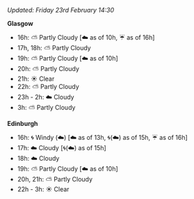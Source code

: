 *Updated: Friday 23rd February 14:30*

**Glasgow**

* 16h: :partly_sunny: Partly Cloudy [:cloud: as of 10h, :umbrella: as of 16h]
* 17h, 18h: :partly_sunny: Partly Cloudy
* 19h: :partly_sunny: Partly Cloudy [:cloud: as of 10h]
* 20h: :partly_sunny: Partly Cloudy
* 21h: :sunny: Clear
* 22h: :partly_sunny: Partly Cloudy
* 23h - 2h: :cloud: Cloudy
* 3h: :partly_sunny: Partly Cloudy

**Edinburgh**

* 16h: :cyclone: Windy (:cloud:) [:cloud: as of 13h, :cyclone:(:cloud:) as of 15h, :umbrella: as of 16h]
* 17h: :cloud: Cloudy [:cyclone:(:cloud:) as of 15h]
* 18h: :cloud: Cloudy
* 19h: :partly_sunny: Partly Cloudy [:cloud: as of 10h]
* 20h, 21h: :partly_sunny: Partly Cloudy
* 22h - 3h: :sunny: Clear
